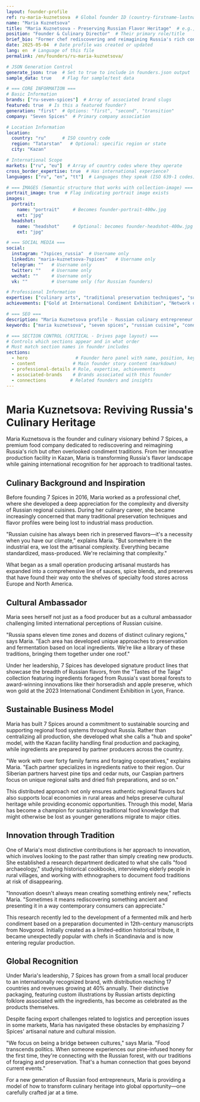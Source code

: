 ```yaml
---
layout: founder-profile
ref: ru-maria-kuznetsova  # Global founder ID (country-firstname-lastname format)
name: "Maria Kuznetsova"
title: "Maria Kuznetsova - Preserving Russian Flavor Heritage"  # e.g., "Alexei Sokolov - Moscow's Tea Master"
position: "Founder & Culinary Director"  # Their primary role/title
brief_bio: "Former chef rediscovering and reimagining Russia's rich condiment traditions through artisanal production and cultural preservation."
date: 2025-05-04  # Date profile was created or updated
lang: en  # Language of this file
permalink: /en/founders/ru-maria-kuznetsova/

# JSON Generation Control
generate_json: true  # Set to true to include in founders.json output
sample_data: true    # Flag for sample/test data

# === CORE INFORMATION ===
# Basic Information
brands: ["ru-seven-spices"]  # Array of associated brand slugs
featured: true  # Is this a featured founder?
generation: "first"  # Options: "first", "second", "transition"
company: "Seven Spices"  # Primary company association

# Location Information
location:
  country: "ru"      # ISO country code
  region: "Tatarstan"   # Optional: specific region or state
  city: "Kazan"

# International Scope
markets: ["ru", "eu"]  # Array of country codes where they operate
cross_border_expertise: true  # Has international experience?
languages: ["ru", "en", "tt"]  # Languages they speak (ISO 639-1 codes)

# === IMAGES (Semantic structure that works with collection-image) ===
portrait_image: true  # Flag indicating portrait image exists
images:
  portrait:
    name: "portrait"     # Becomes founder-portrait-400w.jpg
    ext: "jpg"
  headshot:
    name: "headshot"     # Optional: becomes founder-headshot-400w.jpg
    ext: "jpg"

# === SOCIAL MEDIA ===
social:
  instagram: "7spices_russia"  # Username only
  linkedin: "maria-kuznetsova-7spices"   # Username only
  telegram: ""   # Username only
  twitter: ""    # Username only
  wechat: ""     # Username only
  vk: ""         # Username only (for Russian founders)

# Professional Information
expertise: ["culinary arts", "traditional preservation techniques", "sustainable sourcing", "food artisan"]  # Max 4 items
achievements: ["Gold at International Condiment Exhibition", "Network of 40 family farm suppliers", "Food archaeology research department"]

# === SEO ===
description: "Maria Kuznetsova profile - Russian culinary entrepreneur preserving traditional flavor heritage through artisanal condiment production and food archaeology."
keywords: ["maria kuznetsova", "seven spices", "russian cuisine", "condiments", "culinary heritage", "food archaeology"]

# === SECTION CONTROL (CRITICAL - Drives page layout) ===
# Controls which sections appear and in what order
# Must match section names in founder includes
sections:
  - hero                  # Founder hero panel with name, position, key info
  - content              # Main founder story content (markdown)
  - professional-details # Role, expertise, achievements
  - associated-brands    # Brands associated with this founder
  - connections         # Related founders and insights
---
```


# Maria Kuznetsova: Reviving Russia's Culinary Heritage

Maria Kuznetsova is the founder and culinary visionary behind 7 Spices, a premium food company dedicated to rediscovering and reimagining Russia's rich but often overlooked condiment traditions. From her innovative production facility in Kazan, Maria is transforming Russia's flavor landscape while gaining international recognition for her approach to traditional tastes.

## Culinary Background and Inspiration

Before founding 7 Spices in 2016, Maria worked as a professional chef, where she developed a deep appreciation for the complexity and diversity of Russian regional cuisines. During her culinary career, she became increasingly concerned that many traditional preservation techniques and flavor profiles were being lost to industrial mass production.

"Russian cuisine has always been rich in preserved flavors—it's a necessity when you have our climate," explains Maria. "But somewhere in the industrial era, we lost the artisanal complexity. Everything became standardized, mass-produced. We're reclaiming that complexity."

What began as a small operation producing artisanal mustards has expanded into a comprehensive line of sauces, spice blends, and preserves that have found their way onto the shelves of specialty food stores across Europe and North America.

## Cultural Ambassador

Maria sees herself not just as a food producer but as a cultural ambassador challenging limited international perceptions of Russian cuisine.

"Russia spans eleven time zones and dozens of distinct culinary regions," says Maria. "Each area has developed unique approaches to preservation and fermentation based on local ingredients. We're like a library of these traditions, bringing them together under one roof."

Under her leadership, 7 Spices has developed signature product lines that showcase the breadth of Russian flavors, from the "Tastes of the Taiga" collection featuring ingredients foraged from Russia's vast boreal forests to award-winning innovations like their horseradish and apple preserve, which won gold at the 2023 International Condiment Exhibition in Lyon, France.

## Sustainable Business Model

Maria has built 7 Spices around a commitment to sustainable sourcing and supporting regional food systems throughout Russia. Rather than centralizing all production, she developed what she calls a "hub and spoke" model, with the Kazan facility handling final production and packaging, while ingredients are prepared by partner producers across the country.

"We work with over forty family farms and foraging cooperatives," explains Maria. "Each partner specializes in ingredients native to their region. Our Siberian partners harvest pine tips and cedar nuts, our Caspian partners focus on unique regional salts and dried fish preparations, and so on."

This distributed approach not only ensures authentic regional flavors but also supports local economies in rural areas and helps preserve cultural heritage while providing economic opportunities. Through this model, Maria has become a champion for sustaining traditional food knowledge that might otherwise be lost as younger generations migrate to major cities.

## Innovation through Tradition

One of Maria's most distinctive contributions is her approach to innovation, which involves looking to the past rather than simply creating new products. She established a research department dedicated to what she calls "food archaeology," studying historical cookbooks, interviewing elderly people in rural villages, and working with ethnographers to document food traditions at risk of disappearing.

"Innovation doesn't always mean creating something entirely new," reflects Maria. "Sometimes it means rediscovering something ancient and presenting it in a way contemporary consumers can appreciate."

This research recently led to the development of a fermented milk and herb condiment based on a preparation documented in 12th-century manuscripts from Novgorod. Initially created as a limited-edition historical tribute, it became unexpectedly popular with chefs in Scandinavia and is now entering regular production.

## Global Recognition

Under Maria's leadership, 7 Spices has grown from a small local producer to an internationally recognized brand, with distribution reaching 17 countries and revenues growing at 40% annually. Their distinctive packaging, featuring custom illustrations by Russian artists depicting folklore associated with the ingredients, has become as celebrated as the products themselves.

Despite facing export challenges related to logistics and perception issues in some markets, Maria has navigated these obstacles by emphasizing 7 Spices' artisanal nature and cultural mission.

"We focus on being a bridge between cultures," says Maria. "Food transcends politics. When someone experiences our pine-infused honey for the first time, they're connecting with the Russian forest, with our traditions of foraging and preservation. That's a human connection that goes beyond current events."

For a new generation of Russian food entrepreneurs, Maria is providing a model of how to transform culinary heritage into global opportunity—one carefully crafted jar at a time.
